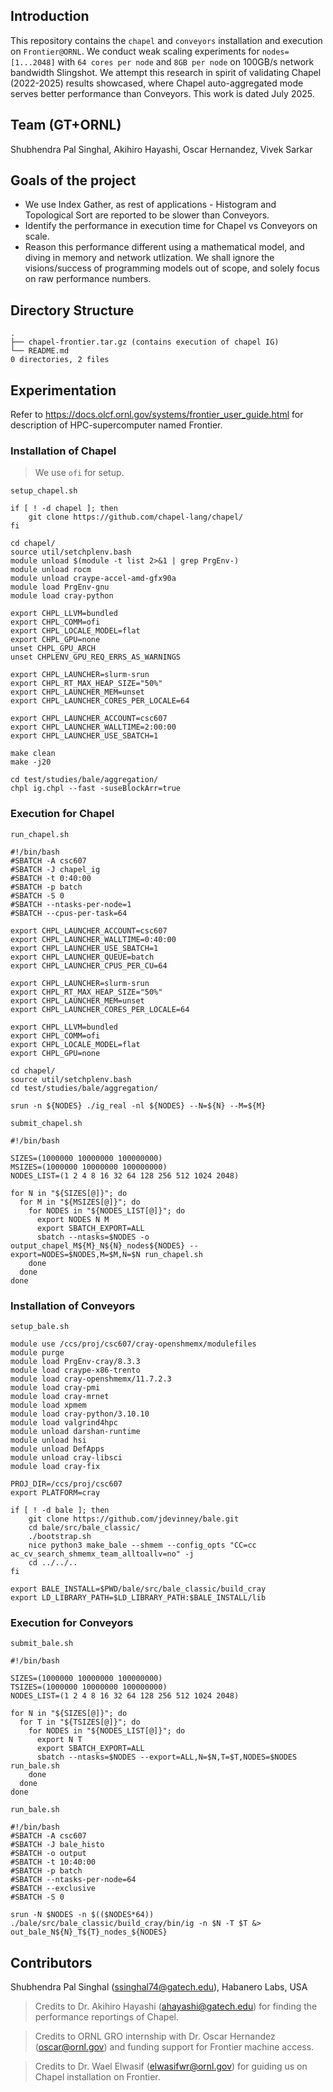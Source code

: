 ## Introduction
This repository contains the `chapel` and `conveyors` installation and execution on $\texttt{Frontier@ORNL}$. We conduct weak scaling experiments for $\texttt{nodes=[1...2048]}$ with $\texttt{64 cores per node}$ and $\texttt{8GB per node}$ on 100GB/s network bandwidth Slingshot. We attempt this research in spirit of validating Chapel (2022-2025) results showcased, where Chapel auto-aggregated mode serves better performance than Conveyors. 
This work is dated July 2025.

## Team (GT+ORNL)
Shubhendra Pal Singhal, Akihiro Hayashi, Oscar Hernandez, Vivek Sarkar

## Goals of the project
- We use Index Gather, as rest of applications - Histogram and Topological Sort are reported to be slower than Conveyors.
- Identify the performance in execution time for Chapel vs Conveyors on scale. 
- Reason this performance different using a mathematical model, and diving in memory and network utlization. We shall ignore the visions/success of programming models out of scope, and solely focus on raw performance numbers.

## Directory Structure
```
.
├── chapel-frontier.tar.gz (contains execution of chapel IG)
└── README.md
0 directories, 2 files
```

## Experimentation
Refer to https://docs.olcf.ornl.gov/systems/frontier_user_guide.html for description of HPC-supercomputer named Frontier.

### Installation of Chapel
> We use `ofi` for setup.

`setup_chapel.sh`
```
if [ ! -d chapel ]; then
    git clone https://github.com/chapel-lang/chapel/
fi

cd chapel/
source util/setchplenv.bash
module unload $(module -t list 2>&1 | grep PrgEnv-)
module unload rocm
module unload craype-accel-amd-gfx90a
module load PrgEnv-gnu
module load cray-python

export CHPL_LLVM=bundled
export CHPL_COMM=ofi
export CHPL_LOCALE_MODEL=flat
export CHPL_GPU=none
unset CHPL_GPU_ARCH
unset CHPLENV_GPU_REQ_ERRS_AS_WARNINGS

export CHPL_LAUNCHER=slurm-srun
export CHPL_RT_MAX_HEAP_SIZE="50%"
export CHPL_LAUNCHER_MEM=unset
export CHPL_LAUNCHER_CORES_PER_LOCALE=64

export CHPL_LAUNCHER_ACCOUNT=csc607
export CHPL_LAUNCHER_WALLTIME=2:00:00
export CHPL_LAUNCHER_USE_SBATCH=1

make clean
make -j20

cd test/studies/bale/aggregation/
chpl ig.chpl --fast -suseBlockArr=true
```

### Execution for Chapel

`run_chapel.sh`
```
#!/bin/bash
#SBATCH -A csc607
#SBATCH -J chapel_ig
#SBATCH -t 0:40:00
#SBATCH -p batch
#SBATCH -S 0
#SBATCH --ntasks-per-node=1
#SBATCH --cpus-per-task=64

export CHPL_LAUNCHER_ACCOUNT=csc607
export CHPL_LAUNCHER_WALLTIME=0:40:00
export CHPL_LAUNCHER_USE_SBATCH=1
export CHPL_LAUNCHER_QUEUE=batch
export CHPL_LAUNCHER_CPUS_PER_CU=64

export CHPL_LAUNCHER=slurm-srun
export CHPL_RT_MAX_HEAP_SIZE="50%"
export CHPL_LAUNCHER_MEM=unset
export CHPL_LAUNCHER_CORES_PER_LOCALE=64

export CHPL_LLVM=bundled
export CHPL_COMM=ofi
export CHPL_LOCALE_MODEL=flat
export CHPL_GPU=none

cd chapel/
source util/setchplenv.bash
cd test/studies/bale/aggregation/

srun -n ${NODES} ./ig_real -nl ${NODES} --N=${N} --M=${M}
```

`submit_chapel.sh`
```
#!/bin/bash

SIZES=(1000000 10000000 100000000)
MSIZES=(1000000 10000000 100000000)
NODES_LIST=(1 2 4 8 16 32 64 128 256 512 1024 2048)

for N in "${SIZES[@]}"; do
  for M in "${MSIZES[@]}"; do
    for NODES in "${NODES_LIST[@]}"; do
      export NODES N M
      export SBATCH_EXPORT=ALL
      sbatch --ntasks=$NODES -o output_chapel_M${M}_N${N}_nodes${NODES} --export=NODES=$NODES,M=$M,N=$N run_chapel.sh
    done
  done
done

```

### Installation of Conveyors

`setup_bale.sh`
```
module use /ccs/proj/csc607/cray-openshmemx/modulefiles
module purge
module load PrgEnv-cray/8.3.3
module load craype-x86-trento
module load cray-openshmemx/11.7.2.3
module load cray-pmi
module load cray-mrnet
module load xpmem
module load cray-python/3.10.10
module load valgrind4hpc
module unload darshan-runtime
module unload hsi
module unload DefApps
module unload cray-libsci
module load cray-fix

PROJ_DIR=/ccs/proj/csc607
export PLATFORM=cray

if [ ! -d bale ]; then
    git clone https://github.com/jdevinney/bale.git
    cd bale/src/bale_classic/
    ./bootstrap.sh
    nice python3 make_bale --shmem --config_opts "CC=cc ac_cv_search_shmemx_team_alltoallv=no" -j
    cd ../../..
fi

export BALE_INSTALL=$PWD/bale/src/bale_classic/build_cray
export LD_LIBRARY_PATH=$LD_LIBRARY_PATH:$BALE_INSTALL/lib
```

### Execution for Conveyors

`submit_bale.sh`
```
#!/bin/bash

SIZES=(1000000 10000000 100000000)
TSIZES=(1000000 10000000 100000000)
NODES_LIST=(1 2 4 8 16 32 64 128 256 512 1024 2048)

for N in "${SIZES[@]}"; do
  for T in "${TSIZES[@]}"; do
    for NODES in "${NODES_LIST[@]}"; do
      export N T
      export SBATCH_EXPORT=ALL
      sbatch --ntasks=$NODES --export=ALL,N=$N,T=$T,NODES=$NODES run_bale.sh
    done
  done
done
```

`run_bale.sh`
```
#!/bin/bash
#SBATCH -A csc607
#SBATCH -J bale_histo
#SBATCH -o output
#SBATCH -t 10:40:00
#SBATCH -p batch
#SBATCH --ntasks-per-node=64
#SBATCH --exclusive
#SBATCH -S 0

srun -N $NODES -n $(($NODES*64)) ./bale/src/bale_classic/build_cray/bin/ig -n $N -T $T &> out_bale_N${N}_T${T}_nodes_${NODES}
```

## Contributors
Shubhendra Pal Singhal (ssinghal74@gatech.edu), Habanero Labs, USA
> Credits to Dr. Akihiro Hayashi (ahayashi@gatech.edu) for finding the performance reportings of Chapel.

> Credits to ORNL GRO internship with Dr. Oscar Hernandez (oscar@ornl.gov) and funding support for Frontier machine access.

> Credits to Dr. Wael Elwasif (elwasifwr@ornl.gov) for guiding us on Chapel installation on Frontier.

